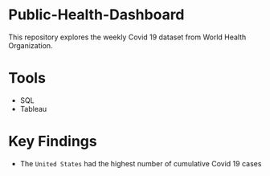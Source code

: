 # Public-Health-Dashboard

This repository explores the weekly Covid 19 dataset from World Health Organization. 

# Tools
- SQL
- Tableau
# Key Findings
- The `United States` had the highest number of cumulative Covid 19 cases
